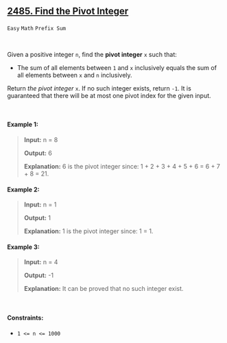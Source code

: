 ## [2485. Find the Pivot Integer](https://leetcode.com/problems/find-the-pivot-integer)

<code>Easy</code> <code>Math</code> <code>Prefix Sum</code>

<br>

Given a positive integer <code>n</code>, find the __pivot integer__ <code>x</code> such that:

- The sum of all elements between <code>1</code> and <code>x</code> inclusively equals the sum of all elements between <code>x</code> and <code>n</code> inclusively.

Return *the pivot integer* <code>x</code>. If no such integer exists, return <code>-1</code>. It is guaranteed that there will be at most one pivot index for the given input.

<br>

#### Example 1:

> __Input:__ n = 8
> 
> __Output:__ 6
> 
> __Explanation:__ 6 is the pivot integer since: 1 + 2 + 3 + 4 + 5 + 6 = 6 + 7 + 8 = 21.  

#### Example 2:

> __Input:__ n = 1
> 
> __Output:__ 1
> 
> __Explanation:__ 1 is the pivot integer since: 1 = 1.  

#### Example 3:

> __Input:__ n = 4
> 
> __Output:__ -1
> 
> __Explanation:__ It can be proved that no such integer exist.  

<br>

#### Constraints:

- <code>1 <= n <= 1000</code>
